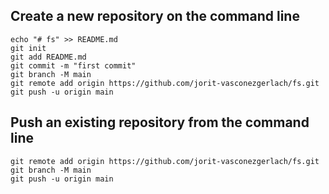 ## Create a new repository on the command line
```
echo "# fs" >> README.md 
git init
git add README.md
git commit -m "first commit"
git branch -M main
git remote add origin https://github.com/jorit-vasconezgerlach/fs.git
git push -u origin main
```
## Push an existing repository from the command line
```
git remote add origin https://github.com/jorit-vasconezgerlach/fs.git
git branch -M main
git push -u origin main
```